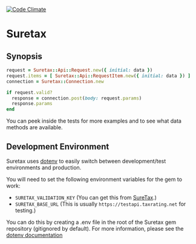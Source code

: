 [![Code Climate](https://codeclimate.com/github/bqsoft/suretax.png)](https://codeclimate.com/github/bqsoft/suretax)

# Suretax


## Synopsis

```ruby
request = Suretax::Api::Request.new({ initial: data })
request.items = [ Suretax::Api::RequestItem.new({ initial: data }) ]
connection = Suretax::Connection.new

if request.valid?
  response = connection.post(body: request.params)
  response.params
end
```

You can peek inside the tests for more examples and to see what data
methods are available.


## Development Environment

Suretax uses [dotenv] to easily switch between development/test environments
and production.

You will need to set the following environment variables for the gem to work:

- `SURETAX_VALIDATION_KEY` (You can get this from [SureTax][suretax].)
- `SURETAX_BASE_URL` (This is usually `https://testapi.taxrating.net` for testing.)

You can do this by creating a .env file in the root of the Suretax gem
repository (gitignored by default). For more information, please see
the [dotenv documentation][dotenv]

[dotenv]: https://github.com/bkeepers/dotenv
[suretax]: http://suretax.com
